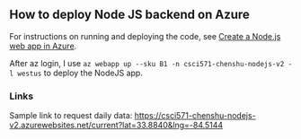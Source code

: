 ## How to deploy Node JS backend on Azure

For instructions on running and deploying the code, see [Create a Node.js web app in Azure](https://docs.microsoft.com/en-us/azure/app-service/quickstart-nodejs).

After az login, I use `az webapp up --sku B1 -n csci571-chenshu-nodejs-v2 -l westus` to deploy the NodeJS app.

### Links

Sample link to request daily data: https://csci571-chenshu-nodejs-v2.azurewebsites.net/current?lat=33.8840&lng=-84.5144
